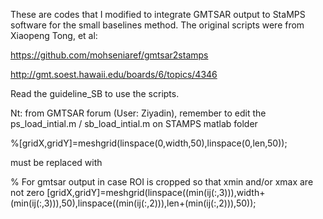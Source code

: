 These are codes that I modified to integrate GMTSAR output to StaMPS software for the small baselines method. The original scripts were from Xiaopeng Tong, et al: 

https://github.com/mohseniaref/gmtsar2stamps

http://gmt.soest.hawaii.edu/boards/6/topics/4346

Read the guideline_SB to use the scripts.

Nt:
from GMTSAR forum (User: Ziyadin), remember to edit the ps_load_intial.m / sb_load_intial.m on STAMPS matlab folder

%[gridX,gridY]=meshgrid(linspace(0,width,50),linspace(0,len,50));

must be replaced with

% For gmtsar output in case ROI is cropped so that xmin and/or xmax are not zero
[gridX,gridY]=meshgrid(linspace((min(ij(:,3))),width+(min(ij(:,3))),50),linspace((min(ij(:,2))),len+(min(ij(:,2))),50));
